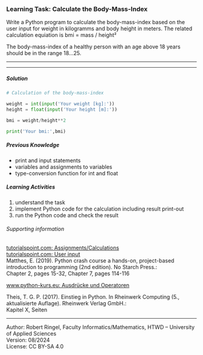 ### Learning Task: Calculate the Body-Mass-Index

Write a Python program to calculate the body-mass-index based on the user input for weight in kilogramms and body height in meters.
The related calculation equiation is bmi = mass / height²  

The body-mass-index of a healthy person with an age above 18 years should be in the range 18...25.

---------------------------------------
---------------------------------------

##### Solution

``` python
# Calculation of the body-mass-index

weight = int(input('Your weight [kg]:'))
height = float(input('Your height [m]:'))

bmi = weight/height**2

print('Your bmi:',bmi)
```

##### Previous Knowledge

- print and input statements
- variables and assignments to variables
- type-conversion function for int and float

##### Learning Activities

1) understand the task
2) implement Python code for the calculation including result print-out
3) run the Python code and check the result


###### Supporting information

[tutorialspoint.com: Assignments/Calculations](https://www.tutorialspoint.com/python/python_assignment_operators.htm)  
[tutorialspoint.com: User input](https://www.tutorialspoint.com/python/python_user_input.htm)  
Matthes, E. (2019). Python crash course a hands-on, project-based introduction to programming (2nd edition). No Starch Press.:  
Chapter 2, pages 15-32, Chapter 7, pages 114-116  

[www.python-kurs.eu: Ausdrücke und Operatoren](https://www.python-kurs.eu/python3_operatoren.php)

Theis, T. G. P. (2017). Einstieg in Python. In Rheinwerk Computing (5., aktualisierte Auflage). Rheinwerk Verlag GmbH.:   
Kapitel X, Seiten 

----
[//]: # "Learning objective: Understanding of variables, calculation and result printing"
[//]: # "Topic: variables, calculations, printing"
[//]: # "Complexity: 1 - low"
[//]: # "Task type: conventional task"

Author: Robert Ringel, Faculty Informatics/Mathematics, HTWD – University of Applied Sciences  
Version: 08/2024            
License: CC BY-SA 4.0
